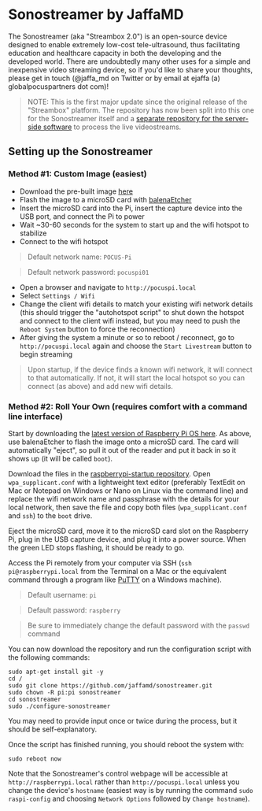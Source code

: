 # Sonostreamer by JaffaMD

The Sonostreamer (aka "Streambox 2.0") is an open-source device designed to enable extremely low-cost tele-ultrasound, thus facilitating education and healthcare capacity in both the developing and the developed world. There are undoubtedly many other uses for a simple and inexpensive video streaming device, so if you'd like to share your thoughts, please get in touch (@jaffa_md on Twitter or by email at ejaffa (a) globalpocuspartners dot com)!

>NOTE: This is the first major update since the original release of the "Streambox" platform. The repository has now been split into this one for the Sonostreamer itself and a [separate repository for the server-side software](https://github.com/jaffamd/sonoserver) to process the live videostreams.

## Setting up the Sonostreamer

### Method #1: Custom Image (easiest)

- Download the pre-built image [here](https://jaffamd.com/streambox2.html)
- Flash the image to a microSD card with [balenaEtcher](https://www.balena.io/etcher/)
- Insert the microSD card into the Pi, insert the capture device into the USB port, and connect the Pi to power
- Wait ~30-60 seconds for the system to start up and the wifi hotspot to stabilize
- Connect to the wifi hotspot

> Default network name: `POCUS-Pi`

> Default network password: `pocuspi01`
- Open a browser and navigate to `http://pocuspi.local`
- Select `Settings / Wifi`
- Change the client wifi details to match your existing wifi network details (this should trigger the "autohotspot script" to shut down the hotspot and connect to the client wifi instead, but you may need to push the `Reboot System` button to force the reconnection)
- After giving the system a minute or so to reboot / reconnect, go to `http://pocuspi.local` again and choose the `Start Livestream` button to begin streaming

>Upon startup, if the device finds a known wifi network, it will connect to that automatically. If not, it will start the local hotspot so you can connect (as above) and add new wifi details.

### Method #2: Roll Your Own (requires comfort with a command line interface)

Start by downloading the [latest version of Raspberry Pi OS here](https://www.raspberrypi.org/downloads/raspbian/). As above, use balenaEtcher to flash the image onto a microSD card. The card will automatically "eject", so pull it out of the reader and put it back in so it shows up (it will be called `boot`).

Download the files in the [raspberrypi-startup repository](https://github.com/jaffamd/raspberrypi-startup). Open `wpa_supplicant.conf` with a lightweight text editor (preferably TextEdit on Mac or Notepad on Windows or Nano on Linux via the command line) and replace the wifi network name and passphrase with the details for your local network, then save the file and copy both files (`wpa_supplicant.conf` and `ssh`) to the `boot` drive.

Eject the microSD card, move it to the microSD card slot on the Raspberry Pi, plug in the USB capture device, and plug it into a power source. When the green LED stops flashing, it should be ready to go.

Access the Pi remotely from your computer via SSH (`ssh pi@raspberrypi.local` from the Terminal on a Mac or the equivalent command through a program like [PuTTY](https://www.putty.org/) on a Windows machine).
>Default username: `pi`

>Default password: `raspberry`

>Be sure to immediately change the default password with the `passwd` command

You can now download the repository and run the configuration script with the following commands:
```
sudo apt-get install git -y
cd /
sudo git clone https://github.com/jaffamd/sonostreamer.git
sudo chown -R pi:pi sonostreamer
cd sonostreamer
sudo ./configure-sonostreamer
```
You may need to provide input once or twice during the process, but it should be self-explanatory.

Once the script has finished running, you should reboot the system with:
```
sudo reboot now
```
Note that the Sonostreamer's control webpage will be accessible at `http://raspberrypi.local` rather than `http://pocuspi.local` unless you change the device's `hostname` (easiest way is by running the command `sudo raspi-config` and choosing `Network Options` followed by `Change hostname`).